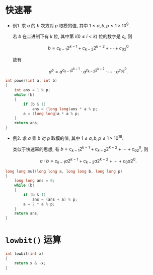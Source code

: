 # 快速幂

* 例1. 求 $a$ 的 $b$ 次方对 $p$ 取模的值, 其中 $1 \leqslant a, b, p \leqslant 1 \times 10^9$.
  
  若 $b$ 在二进制下有 $k$ 位, 其中第 $i (0 \leqslant i < k)$ 位的数字是 $c_i$, 则

  $$
  b = c_{k - 1}2^{k - 1} + c_{k - 2}2^{k - 2} + \cdots + c_02^0
  $$

  故有

  $$
  a^b = a^{c_{k - 1}2^{k - 1}} \cdot a^{c_{k - 2}2^{k - 2}} \cdot \cdots \cdot a^{c_02^0}.
  $$

```c++
int power(int a, int b)
{
    int ans = 1 % p;
    while (b)
    {
        if (b & 1)
            ans = (long long)ans * a % p;
        a = (long long)a * a % p;
    }
    return ans;
}
```

* 例2. 求 $a$ 乘 $b$ 对 $p$ 取模的值, 其中 $1 \leqslant a, b, p \leqslant 1 \times 10^{18}$.
  
  类似于快速幂的思想, 有 $b = c_{k - 1}2^{k - 1} + c_{k - 2}2^{k - 2} + \cdots + c_02^0$, 则

  $$
  a \cdot b = c_{k - 1}a2^{k - 1} + c_{k - 2}a2^{k - 2} + \cdots + c_0a2^0.
  $$

```c++
long long mul(long long a, long long b, long long p)
{
    long long ans = 0;
    while (b)
    {
        if (b & 1)
            ans = (ans + a) % p;
        a = 2 * a % p;
    }
    return ans;
}
```

# `lowbit()` 运算

```c++
int lowbit(int x)
{
    return x & -x;
}
```